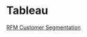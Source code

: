 # Tableau
[RFM Customer Segmentation](https://public.tableau.com/views/RFMCustomerSegmentation_16457649669220/1?:language=ko-KR&:display_count=n&:origin=viz_share_link)
